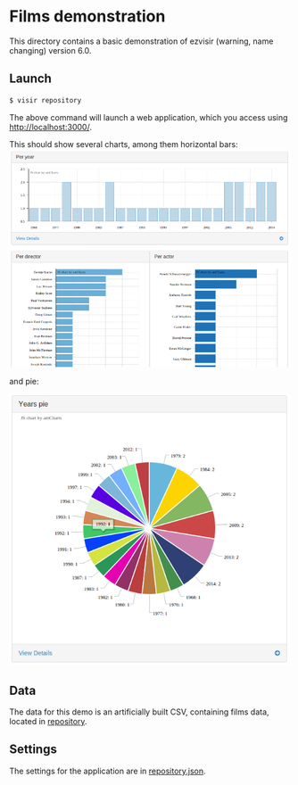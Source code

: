 # Films demonstration

This directory contains a basic demonstration of ezvisir (warning, name changing) version 6.0.

## Launch

```bash
$ visir repository
```

The above command will launch a web application, which you access using [http://localhost:3000/](http://localhost:3000).

This should show several charts, among them horizontal bars:
![](../assets/images/films-horizontalbars.png)

and pie:

![](../assets/images/films-pie.png)

## Data

The data for this demo is an artificially built CSV, containing films data, located in
[repository](./repository).

## Settings

The settings for the application are in [repository.json](./repository.json).
